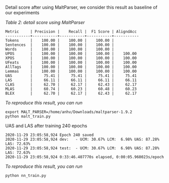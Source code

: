 Detail score after using MaltParser, we consider this result as baseline of our experiments  

*Table 2: detail score using MaltParser*
 
```
Metric     | Precision |    Recall |  F1 Score | AligndAcc
-----------+-----------+-----------+-----------+-----------
Tokens     |    100.00 |    100.00 |    100.00 |
Sentences  |    100.00 |    100.00 |    100.00 |
Words      |    100.00 |    100.00 |    100.00 |
UPOS       |    100.00 |    100.00 |    100.00 |    100.00
XPOS       |    100.00 |    100.00 |    100.00 |    100.00
UFeats     |    100.00 |    100.00 |    100.00 |    100.00
AllTags    |    100.00 |    100.00 |    100.00 |    100.00
Lemmas     |    100.00 |    100.00 |    100.00 |    100.00
UAS        |     75.41 |     75.41 |     75.41 |     75.41
LAS        |     66.11 |     66.11 |     66.11 |     66.11
CLAS       |     62.70 |     62.17 |     62.43 |     62.17
MLAS       |     60.74 |     60.23 |     60.48 |     60.23
BLEX       |     62.70 |     62.17 |     62.43 |     62.17 
```

*To reproduce this result, you can run* 

```
export MALT_PARSER=/home/anhv/Downloads/maltparser-1.9.2
python malt_train.py 
```

UAS and LAS after training 240 epochs

```
2020-11-29 23:05:58,924 Epoch 240 saved
2020-11-29 23:05:58,924 dev:   - UCM: 30.67% LCM:  6.98% UAS: 87.28% LAS: 72.63%
2020-11-29 23:05:58,924 test:  - UCM: 30.67% LCM:  6.98% UAS: 87.28% LAS: 72.63%
2020-11-29 23:05:58,924 0:33:46.407770s elapsed, 0:00:05.960023s/epoch
```

*To reproduce this result, you can run* 

```
python nn_train.py 
```